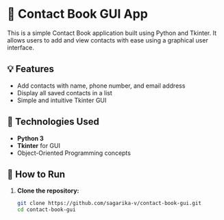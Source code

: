 # 📒 Contact Book GUI App

This is a simple Contact Book application built using Python and Tkinter. It allows users to add and view contacts with ease using a graphical user interface.

## 💡 Features

- Add contacts with name, phone number, and email address
- Display all saved contacts in a list
- Simple and intuitive Tkinter GUI

## 🧰 Technologies Used

- **Python 3**
- **Tkinter** for GUI
- Object-Oriented Programming concepts

## 🚀 How to Run

1. **Clone the repository:**
   ```bash
   git clone https://github.com/sagarika-v/contact-book-gui.git
   cd contact-book-gui
